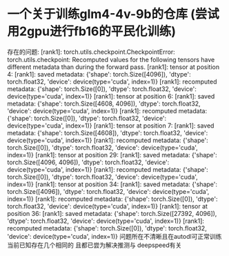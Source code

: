 # 一个关于训练glm4-4v-9b的仓库 (尝试用2gpu进行fb16的平民化训练)
存在的问题:
    [rank1]: torch.utils.checkpoint.CheckpointError: torch.utils.checkpoint: Recomputed values for the following tensors have different metadata than during the forward pass.
    [rank1]: tensor at position 4:
    [rank1]: saved metadata: {'shape': torch.Size([4096]), 'dtype': torch.float32, 'device': device(type='cuda', index=1)}
    [rank1]: recomputed metadata: {'shape': torch.Size([0]), 'dtype': torch.float32, 'device': device(type='cuda', index=1)}
    [rank1]: tensor at position 6:
    [rank1]: saved metadata: {'shape': torch.Size([4608, 4096]), 'dtype': torch.float32, 'device': device(type='cuda', index=1)}
    [rank1]: recomputed metadata: {'shape': torch.Size([0]), 'dtype': torch.float32, 'device': device(type='cuda', index=1)}
    [rank1]: tensor at position 7:
    [rank1]: saved metadata: {'shape': torch.Size([4608]), 'dtype': torch.float32, 'device': device(type='cuda', index=1)}
    [rank1]: recomputed metadata: {'shape': torch.Size([0]), 'dtype': torch.float32, 'device': device(type='cuda', index=1)}
    [rank1]: tensor at position 29:
    [rank1]: saved metadata: {'shape': torch.Size([4096, 4096]), 'dtype': torch.float32, 'device': device(type='cuda', index=1)}
    [rank1]: recomputed metadata: {'shape': torch.Size([0]), 'dtype': torch.float32, 'device': device(type='cuda', index=1)}
    [rank1]: tensor at position 34:
    [rank1]: saved metadata: {'shape': torch.Size([4096]), 'dtype': torch.float32, 'device': device(type='cuda', index=1)}
    [rank1]: recomputed metadata: {'shape': torch.Size([0]), 'dtype': torch.float32, 'device': device(type='cuda', index=1)}
    [rank1]: tensor at position 36:
    [rank1]: saved metadata: {'shape': torch.Size([27392, 4096]), 'dtype': torch.float32, 'device': device(type='cuda', index=1)}
    [rank1]: recomputed metadata: {'shape': torch.Size([0]), 'dtype': torch.float32, 'device': device(type='cuda', index=1)}
问题所在不清晰且在autodl可正常训练 当前已知存在几个相同的 且都已尝为解决推测与 deepspeed有关